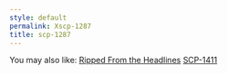 ```yaml
---
style: default
permalink: Xscp-1287
title: scp-1287
---
```

You may also like:
[Ripped From the Headlines](http://scp-wiki.net/ripped-from-the-headlines)
[SCP-1411](http://scp-wiki.net/scp-1411)